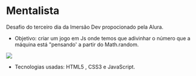# Mentalista 

Desafio do terceiro dia da Imersão Dev propocionado pela Alura.

* Objetivo: criar um jogo em Js onde temos que adivinhar o número que a máquina está "pensando' a partir do Math.random. 

<img src="https://static.wixstatic.com/media/5649e2_70e34c4421b34879ac5fafce3bdf67d2~mv2.gif/v1/fit/w_540%2Ch_350%2Cal_c%2Cq_80/file.gif">

* Tecnologias usadas: HTML5 , CSS3  e JavaScript.
